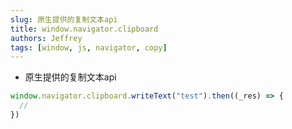 ```yaml
---
slug: 原生提供的复制文本api
title: window.navigator.clipboard
authors: Jeffrey
tags: [window, js, navigator, copy]
---
```


- 原生提供的复制文本api
```js
window.navigator.clipboard.writeText("test").then((_res) => {
  //
})
```
